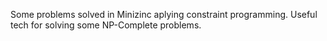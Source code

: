 Some problems solved in Minizinc aplying constraint programming. Useful
tech for solving some NP-Complete problems.
